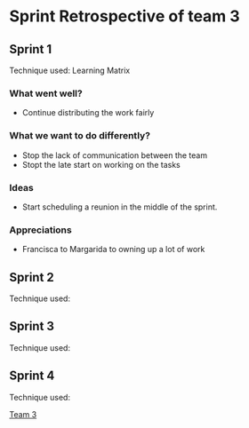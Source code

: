 # Sprint Retrospective of team 3

## Sprint 1 

Technique used: Learning Matrix

### What went well?
- Continue distributing the work fairly

### What we want to do differently?
- Stop the lack of communication between the team
- Stopt the late start on working on the tasks

### Ideas
- Start scheduling a reunion in the middle of the sprint.

### Appreciations
- Francisca to Margarida to owning up a lot of work

## Sprint 2

Technique used:

## Sprint 3

Technique used:

## Sprint 4

Technique used:



[Team 3](../docs/scrum/team3_sprint_retrospective.md)